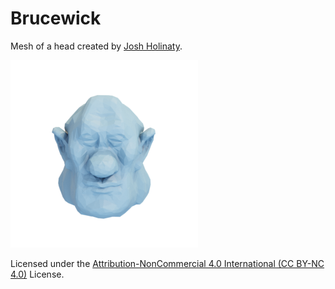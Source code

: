 # Brucewick

Mesh of a head created by [Josh Holinaty](https://holinaty.com/).

![brucewick](brucewick.png)

Licensed under the [Attribution-NonCommercial 4.0 International (CC BY-NC 4.0)](https://creativecommons.org/licenses/by-nc/4.0/) License.

